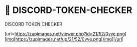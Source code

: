 # 🌊 DISCORD-TOKEN-CHECKER

DISCORD TOKEN CHECKER 

[url=https://zupimages.net/viewer.php?id=21/52/0vye.png][img]https://zupimages.net/up/21/52/0vye.png[/img][/url]
